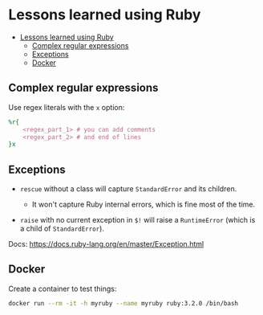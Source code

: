 # Lessons learned using Ruby

<!-- TOC -->

- [Lessons learned using Ruby](#lessons-learned-using-ruby)
    - [Complex regular expressions](#complex-regular-expressions)
    - [Exceptions](#exceptions)
    - [Docker](#docker)

<!-- /TOC -->

## Complex regular expressions

Use regex literals with the `x` option:

```ruby
%r{
    <regex_part_1> # you can add comments
    <regex_part_2> # and end of lines
}x
```

## Exceptions

- `rescue` without a class will capture `StandardError` and its children.

  - It won't capture Ruby internal errors, which is fine most of the time.

- `raise` with no current exception in `$!` will raise a `RuntimeError` (which is a child of `StandardError`).

Docs: https://docs.ruby-lang.org/en/master/Exception.html

## Docker

Create a container to test things:

```bash
docker run --rm -it -h myruby --name myruby ruby:3.2.0 /bin/bash
```
